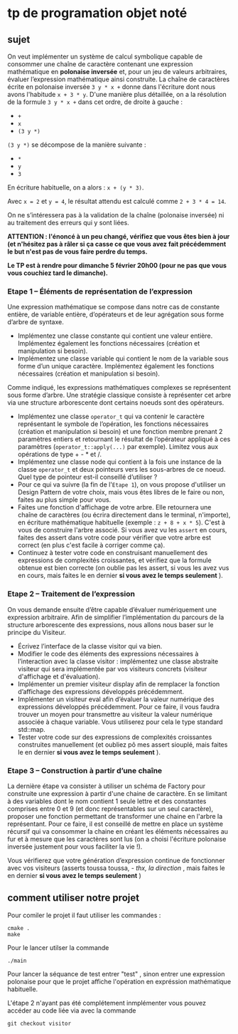 # tp de programation objet noté

## sujet

On veut implémenter un système de calcul symbolique capable de consommer une chaîne de caractère contenant une expression mathématique en **polonaise inversée** et, pour un jeu de valeurs arbitraires, évaluer l’expression mathématique ainsi construite. La chaîne de caractères écrite en polonaise inversée `3 y * x +` donne dans l'écriture dont nous avons l'habitude `x + 3 * y`. D'une manière plus détaillée, on a la résolution de la formule `3 y * x +` dans cet ordre, de droite à gauche :

* `+`
* `x`
* `(3 y *)`

`(3 y *)` se décompose de la manière suivante :

* `*`
* `y`
* `3`

En écriture habituelle, on a alors : `x + (y * 3)`.

Avec `x = 2` et `y = 4`, le résultat attendu est calculé comme `2 + 3 * 4 = 14`.

On ne s’intéressera pas à la validation de la chaîne (polonaise inversée) ni au traitement des erreurs qui y sont liées.

**ATTENTION : l'énoncé à un peu changé, vérifiez que vous êtes bien à jour (et n'hésitez pas à râler si ça casse ce que vous avez fait précédemment** **le but n'est pas de vous faire perdre du temps.**

**Le TP est à rendre pour dimanche 5 février 20h00 (pour ne pas que vous vous couchiez tard le dimanche).**

### Etape 1 – Éléments de représentation de l’expression

Une expression mathématique se compose dans notre cas de constante entière, de variable entière, d’opérateurs et de leur agrégation sous forme d’arbre de syntaxe.

* Implémentez une classe constante qui contient une valeur entière. Implémentez également les fonctions nécessaires (création et manipulation si besoin).
* Implémentez une classe variable qui contient le nom de la variable sous forme d’un unique caractère. Implémentez également les fonctions nécessaires (création et manipulation si besoin).

Comme indiqué, les expressions mathématiques complexes se représentent sous forme d’arbre. Une stratégie classique consiste à représenter cet arbre via une structure arborescente dont certains noeuds sont des opérateurs.

* Implémentez une classe `operator_t` qui va contenir le caractère représentant le symbole de l’opération, les fonctions nécessaires (création et manipulation si besoin) et une fonction membre prenant 2 paramètres entiers et retournant le résultat de l’opérateur appliqué à ces paramètres (`operator_t::apply(...)` par exemple). Limitez vous aux opérations de type + - * et /.
* Implémentez une classe node qui contient à la fois une instance de la classe `operator_t` et deux pointeurs vers les sous-arbres de ce noeud. Quel type de pointeur est-il conseillé d’utiliser ?
* Pour ce qui va suivre (la fin de l'`Etape 1`), on vous propose d'utiliser un Design Pattern de votre choix, mais vous êtes libres de le faire ou non, faites au plus simple pour vous.
* Faites une fonction d'affichage de votre arbre. Elle retournera une chaîne de caractères (ou écrira directement dans le terminal, n'importe), en écriture mathématique habituelle (exemple : `z + 8 + x * 5`). C'est à vous de construire l'arbre associé. Si vous avez vu les `assert` en cours, faites des assert dans votre code pour vérifier que votre arbre est correct (en plus c'est facile à corriger comme ça).
* Continuez à tester votre code en construisant manuellement des expressions de complexités croissantes, et vérifiez que la formule obtenue est bien correcte (on oublie pas les assert, si vous les avez vus en cours, mais faites le en dernier  **si vous avez le temps seulement** ).

### Etape 2 – Traitement de l’expression

On vous demande ensuite d’être capable d’évaluer numériquement une expression arbitraire. Afin de simplifier l’implémentation du parcours de la structure arborescente des expressions, nous allons nous baser sur le principe du Visiteur.

* Écrivez l’interface de la classe visitor qui va bien.
* Modifier le code des éléments des expressions nécessaires à l’interaction avec la classe visitor : implémentez une classe abstraite visiteur qui sera implémentée par vos visiteurs concrets (visiteur d'affichage et d'évaluation).
* Implémenter un premier visiteur display afin de remplacer la fonction d’affichage des expressions développés précédemment.
* Implémenter un visiteur eval afin d’évaluer la valeur numérique des expressions développés précédemment. Pour ce faire, il vous faudra trouver un moyen pour transmettre au visiteur la valeur numérique associée à chaque variable. Vous utiliserez pour cela le type standard std::map.
* Tester votre code sur des expressions de complexités croissantes construites manuellement (et oubliez pô mes assert siouplé, mais faites le en dernier  **si vous avez le temps seulement** ).

### Etape 3 – Construction à partir d’une chaîne

La dernière étape va consister à utiliser un schéma de Factory pour construite une expression à partir d'une chaine de caractère. En se limitant à des variables dont le nom contient 1 seule lettre et des constantes comprises entre 0 et 9 (et donc représentables sur un seul caractère), proposer une fonction permettant de transformer une chaine en l'arbre la représentant. Pour ce faire, il est conseillé de mettre en place un système récursif qui va consommer la chaine en créant les éléments nécessaires au fur et à mesure que les caractères sont lus (on a choisi l'écriture polonaise inversée justement pour vous faciliter la vie !).

Vous vérifierez que votre génération d’expression continue de fonctionner avec vos visiteurs (asserts toussa toussa,  *- thx, la direction* , mais faites le en dernier  **si vous avez le temps seulement** )


## comment utiliser notre projet 

Pour comiler le projet il faut utiliser les commandes :

```
cmake .
make 
```

Pour le lancer utilser la commande 

`./main `

Pour lancer la séquance de test  entrer "test" , sinon entrer une expression polonaise pour que le projet affiche l'opération en expréssion mathématique habituelle.

L'étape 2 n'ayant pas été complétement inmplémenter vous pouvez accéder au code liée via avec la commande

`git checkout visitor`
